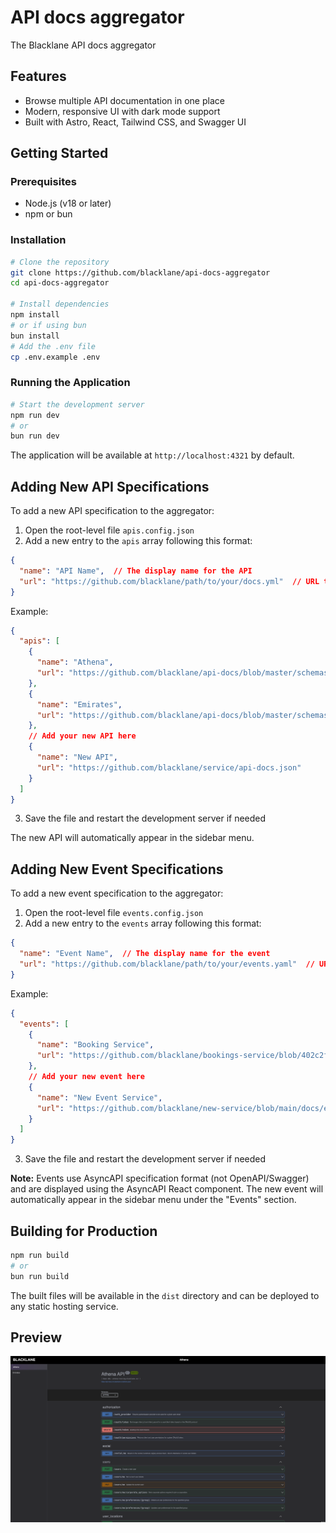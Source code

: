 # API docs aggregator

The Blacklane API docs aggregator

## Features

- Browse multiple API documentation in one place
- Modern, responsive UI with dark mode support
- Built with Astro, React, Tailwind CSS, and Swagger UI

## Getting Started

### Prerequisites

- Node.js (v18 or later)
- npm or bun

### Installation

```bash
# Clone the repository
git clone https://github.com/blacklane/api-docs-aggregator
cd api-docs-aggregator

# Install dependencies
npm install
# or if using bun
bun install
# Add the .env file
cp .env.example .env
```

### Running the Application

```bash
# Start the development server
npm run dev
# or
bun run dev
```

The application will be available at `http://localhost:4321` by default.

## Adding New API Specifications

To add a new API specification to the aggregator:

1. Open the root-level file `apis.config.json`
2. Add a new entry to the `apis` array following this format:

```json
{
  "name": "API Name",  // The display name for the API
  "url": "https://github.com/blacklane/path/to/your/docs.yml"  // URL to the OpenAPI/Swagger JSON or YAML
}
```

Example:

```json
{
  "apis": [
    {
      "name": "Athena",
      "url": "https://github.com/blacklane/api-docs/blob/master/schemas/athena.yml"
    },
    {
      "name": "Emirates",
      "url": "https://github.com/blacklane/api-docs/blob/master/schemas/emirates.yml"
    },
    // Add your new API here
    {
      "name": "New API",
      "url": "https://github.com/blacklane/service/api-docs.json"
    }
  ]
}
```

3. Save the file and restart the development server if needed

The new API will automatically appear in the sidebar menu.

## Adding New Event Specifications

To add a new event specification to the aggregator:

1. Open the root-level file `events.config.json`
2. Add a new entry to the `events` array following this format:

```json
{
  "name": "Event Name",  // The display name for the event
  "url": "https://github.com/blacklane/path/to/your/events.yaml"  // URL to the AsyncAPI YAML or JSON
}
```

Example:

```json
{
  "events": [
    {
      "name": "Booking Service",
      "url": "https://github.com/blacklane/bookings-service/blob/402c2fbe05a0c3078afa9023c1046dc7d8d2c2e7/docs/events.yaml"
    },
    // Add your new event here
    {
      "name": "New Event Service",
      "url": "https://github.com/blacklane/new-service/blob/main/docs/events.yaml"
    }
  ]
}
```

3. Save the file and restart the development server if needed

**Note:** Events use AsyncAPI specification format (not OpenAPI/Swagger) and are displayed using the AsyncAPI React component. The new event will automatically appear in the sidebar menu under the "Events" section.

## Building for Production

```bash
npm run build
# or
bun run build
```

The built files will be available in the `dist` directory and can be deployed to any static hosting service.

## Preview

![](./images/preview.png)